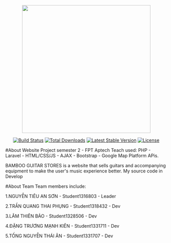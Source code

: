 <p align="center"><a href="https://laravel.com" target="_blank"><img src="https://raw.githubusercontent.com/laravel/art/master/logo-lockup/5%20SVG/2%20CMYK/1%20Full%20Color/laravel-logolockup-cmyk-red.svg" width="400"></a></p>

<p align="center">
<a href="https://travis-ci.org/laravel/framework"><img src="https://travis-ci.org/laravel/framework.svg" alt="Build Status"></a>
<a href="https://packagist.org/packages/laravel/framework"><img src="https://img.shields.io/packagist/dt/laravel/framework" alt="Total Downloads"></a>
<a href="https://packagist.org/packages/laravel/framework"><img src="https://img.shields.io/packagist/v/laravel/framework" alt="Latest Stable Version"></a>
<a href="https://packagist.org/packages/laravel/framework"><img src="https://img.shields.io/packagist/l/laravel/framework" alt="License"></a>
</p>

#About Website
Project semester 2 - FPT Aptech Teach used: PHP - Laravel - HTML/CSS/JS - AJAX - Bootstrap - Google Map Platform APis.

BAMBOO GUITAR STORES is a website that sells guitars and accompanying equipment to make the user's music experience better.
My source code in Develop

#About Team
Team members include:

1.NGUYỄN TIÊU AN SƠN - Student1316803 - Leader

2.TRẦN QUANG THAI PHỤNG - Student1318432 - Dev

3.LÂM THIÊN BẢO - Student1328506 - Dev

4.ĐẶNG TRƯƠNG MẠNH KIÊN - Student1331711 - Dev

5.TỐNG NGUYỄN THÁI ÂN - Student1331707 - Dev